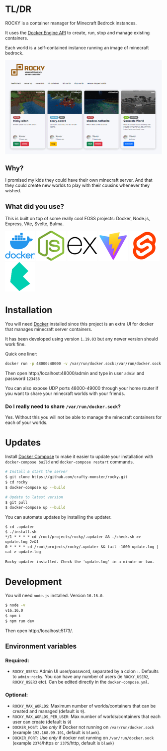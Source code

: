 # TL/DR

ROCKY is a container manager for Minecraft Bedrock instances.

It uses the [Docker Engine API](https://docs.docker.com/engine/api/v1.38/) to create, run, stop and manage existing containers.

Each world is a self-contained instance running an image of minecraft bedrock.

![branding/thumbnail.png](branding/thumbnail.png)

## Why?

I promised my kids they could have their own minecraft server. And that they could create new worlds to play with their cousins whenever they wished.

##  What did you use?

This is built on top of some really cool FOSS projects: Docker, Node.js, Express, Vite, Svelte, Bulma.

![docker](branding/vendor/logo.docker.png)
![node.js](branding/vendor/logo.nodejs.png)
![express.js](branding/vendor/logo.express.png)
![vite.js](branding/vendor/logo.vite.png)
![svelte](branding/vendor/logo.svelte.png)
![bulma](branding/vendor/logo.bulma.png)

# Installation

You will need [Docker](https://docs.docker.com/get-docker/) installed since this project is an extra UI for docker that manages minecraft server containers.

It has been developed using version `1.19.03` but any newer version should work fine.

Quick one liner:

```sh
docker run -p 48000:48000 -v /var/run/docker.sock:/var/run/docker.sock -e ROCKY_USER1=admin:123456 ghcr.io/crafty-monster/rocky
```

Then open http://localhost:48000/admin and type in user `admin` and password `123456`

You can also expose UDP ports 48000-49000 through your home router if you want to share your minecraft worlds with your friends.

### Do I really need to share `/var/run/docker.sock`?

Yes. Without this you will not be able to manage the minecraft containers for each of your worlds.

# Updates

Install [Docker Compose](https://docs.docker.com/compose/install/) to make it easier to update your installation with `docker-compose build` and `docker-compose restart` commands.

```sh
# Install & start the server
$ git clone https://github.com/crafty-monster/rocky.git
$ cd rocky
$ docker-compose up --build
```

```sh
# Update to latest version
$ git pull
$ docker-compose up --build
```

You can automate updates by installing the updater.

```
$ cd .updater
$ ./install.sh
*/1 * * * * cd /root/projects/rocky/.updater && ./check.sh >> update.log 2>&1
0 * * * * cd /root/projects/rocky/.updater && tail -1000 update.log | cat > update.log

Rocky updater installed. Check the 'update.log' in a minute or two.
```

# Development

You will need `node.js` installed. Version `16.16.0`.

```sh
$ node -v
v16.16.0
$ npm i
$ npm run dev
```

Then open http://localhost:5173/.

## Environment variables

### Required:

- `ROCKY_USER1`: Admin UI user/password, separated by a colon `:`. Defaults to `admin:rocky`. You can have any number of users (ie `ROCKY_USER2`, `ROCKY_USER3` etc). Can be edited directly in the `docker-compose.yml`.

### Optional:

- `ROCKY_MAX_WORLDS`: Maximum number of worlds/containers that can be created and managed (default is `9`).
- `ROCKY_MAX_WORLDS_PER_USER`: Max number of worlds/containers that each user can create (default is `9`)
- `DOCKER_HOST`: Use *only* if Docker not running on `/var/run/docker.sock` (example `192.168.99.101`, default is `blank`).
- `DOCKER_PORT`: Use *only* if docker not running on `/var/run/docker.sock` (example `2376`/https or `2375`/http, default is `blank`)

